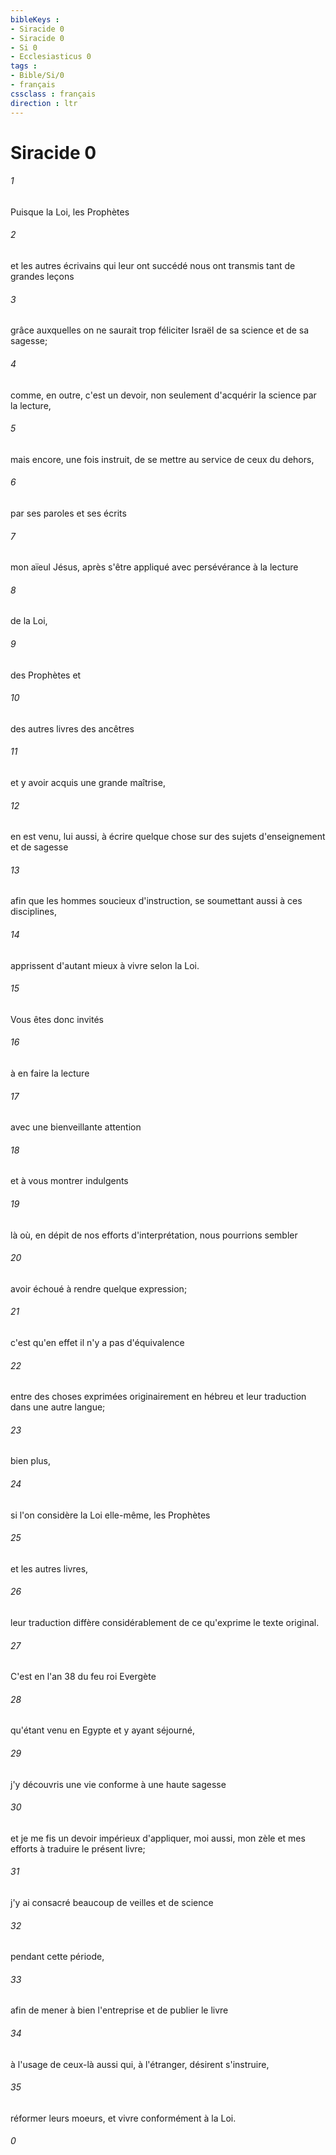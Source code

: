 ```yaml
---
bibleKeys : 
- Siracide 0
- Siracide 0
- Si 0
- Ecclesiasticus 0
tags : 
- Bible/Si/0
- français
cssclass : français
direction : ltr
---
```


# Siracide 0

###### 1
Puisque la Loi, les Prophètes 
###### 2
et les autres écrivains qui leur ont succédé nous ont transmis tant de grandes leçons 
###### 3
grâce auxquelles on ne saurait trop féliciter Israël de sa science et de sa sagesse; 
###### 4
comme, en outre, c'est un devoir, non seulement d'acquérir la science par la lecture,
###### 5
mais encore, une fois instruit, de se mettre au service de ceux du dehors, 
###### 6
par ses paroles et ses écrits 
###### 7
mon aïeul Jésus, après s'être appliqué avec persévérance à la lecture 
###### 8
de la Loi, 
###### 9
des Prophètes et 
###### 10
des autres livres des ancêtres 
###### 11
et y avoir acquis une grande maîtrise, 
###### 12
en est venu, lui aussi, à écrire quelque chose sur des sujets d'enseignement et de sagesse 
###### 13
afin que les hommes soucieux d'instruction, se soumettant aussi à ces disciplines, 
###### 14
apprissent d'autant mieux à vivre selon la Loi.
###### 15
Vous êtes donc invités 
###### 16
à en faire la lecture 
###### 17
avec une bienveillante attention 
###### 18
et à vous montrer indulgents 
###### 19
là où, en dépit de nos efforts d'interprétation, nous pourrions sembler
###### 20
avoir échoué à rendre quelque expression; 
###### 21
c'est qu'en effet il n'y a pas d'équivalence 
###### 22
entre des choses exprimées originairement en hébreu et leur traduction dans une autre langue; 
###### 23
bien plus, 
###### 24
si l'on considère la Loi elle-même, les Prophètes
###### 25
et les autres livres, 
###### 26
leur traduction diffère considérablement de ce qu'exprime le texte original. 
###### 27
C'est en l'an 38 du feu roi Evergète 
###### 28
qu'étant venu en Egypte et y ayant séjourné, 
###### 29
j'y découvris une vie conforme à une haute sagesse
###### 30
et je me fis un devoir impérieux d'appliquer, moi aussi, mon zèle et mes efforts à traduire le présent livre; 
###### 31
j'y ai consacré beaucoup de veilles et de science 
###### 32
pendant cette période, 
###### 33
afin de mener à bien l'entreprise et de publier le livre 
###### 34
à l'usage de ceux-là aussi qui, à l'étranger, désirent s'instruire, 
###### 35
réformer leurs moeurs, et vivre conformément à la Loi.
###### 0

